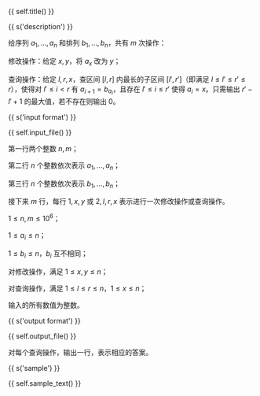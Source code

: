 {{ self.title() }}

{{ s('description') }}

给序列 $a_1,\dots,a_n$ 和排列 $b_1,\dots,b_n$，共有 $m$ 次操作：

修改操作：给定 $x,y$，将 $a_x$ 改为 $y$；

查询操作：给定 $l,r,x$，查区间 $[l,r]$ 内最长的子区间 $[l',r']$（即满足 $l\le l'\le r'\le r$），使得对 $l'\le i<r$ 有 $a_{i+1}=b_{a_i}$，且存在 $l'\le i\le r'$ 使得 $a_i=x$。只需输出 $r'-l'+1$ 的最大值，若不存在则输出 $0$。

{{ s('input format') }}

{{ self.input_file() }}

第一行两个整数 $n,m$；

第二行 $n$ 个整数依次表示 $a_1,\dots,a_n$；

第三行 $n$ 个整数依次表示 $b_1,\dots,b_n$；

接下来 $m$ 行，每行 $1,x,y$ 或 $2,l,r,x$ 表示进行一次修改操作或查询操作。

$1\le n,m\le 10^6$；

$1\le a_i\le n$；

$1\le b_i\le n$，$b_i$ 互不相同；

对修改操作，满足 $1\le x,y\le n$；

对查询操作，满足 $1\le l\le r\le n$，$1\le x\le n$；

输入的所有数值为整数。

{{ s('output format') }}

{{ self.output_file() }}

对每个查询操作，输出一行，表示相应的答案。

{{ s('sample') }}

{{ self.sample_text() }}

